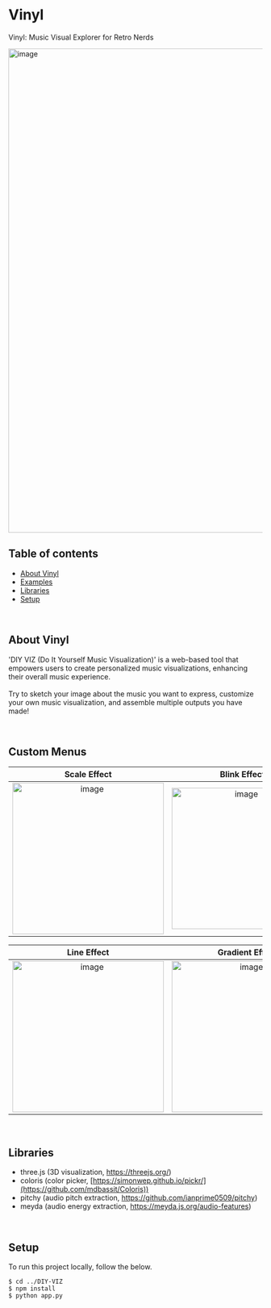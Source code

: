# Vinyl
Vinyl: Music Visual Explorer for Retro Nerds

<img width="960" alt="image" src="https://github.com/ChungHaLee/Vinyl/assets/59073612/46afcf15-cd8a-4a1d-a03e-dd42d276d6a2">



## Table of contents
* [About Vinyl](#About-Vinyl)
* [Examples](#Examples)
* [Libraries](#Libraries)
* [Setup](#Setup)

<br>

## About Vinyl
'DIY VIZ (Do It Yourself Music Visualization)' is a web-based tool that empowers users to create personalized music visualizations, enhancing their overall music experience.
<br>
<br>
Try to sketch your image about the music you want to express, customize your own music visualization, and assemble multiple outputs you have made!


<br>

## Custom Menus
| Scale Effect | Blink Effect | Bloom Effect | Particle Effect
:-------------------------:|:-------------------------:|:-------------------------:|:-------------------------:
| <img width="300" alt="image" src="https://github.com/ChungHaLee/DIY-VIZ/assets/59073612/bd1ce7c3-257d-4725-a0a3-baa188f2a3dd"> |  <img width="280" alt="image" src="https://github.com/ChungHaLee/DIY-VIZ/assets/59073612/eb1a8ebd-8598-407b-b0f0-6c290b780bc6">|  <img width="280" alt="image" src="https://github.com/ChungHaLee/DIY-VIZ/assets/59073612/3b787f77-8358-447b-ae42-0bededb98218"> |   <img width="280" alt="image" src="https://github.com/ChungHaLee/DIY-VIZ/assets/59073612/497497e2-80d7-46f7-b391-e53347768a41">

| Line Effect | Gradient Effect | Horizontal Effect
:-------------------------:|:-------------------------:|:-------------------------:
| <img width="300" alt="image" src="https://github.com/ChungHaLee/DIY-VIZ/assets/59073612/36b0fb24-2e8d-4057-990e-12d7235c2f42"> |  <img width="300" alt="image" src="https://github.com/ChungHaLee/DIY-VIZ/assets/59073612/3bbca647-7ae0-4c25-8194-bd8de02fb974">|  <img width="300" alt="image" src="https://github.com/ChungHaLee/DIY-VIZ/assets/59073612/47101058-3ca2-431a-a57d-a2543fa62b22">




<br>


## Libraries
- three.js (3D visualization, https://threejs.org/)
- coloris (color picker, [https://simonwep.github.io/pickr/](https://github.com/mdbassit/Coloris))
- pitchy (audio pitch extraction, https://github.com/ianprime0509/pitchy)
- meyda (audio energy extraction, https://meyda.js.org/audio-features)

<br>

## Setup
To run this project locally, follow the below.

```
$ cd ../DIY-VIZ
$ npm install
$ python app.py
```
